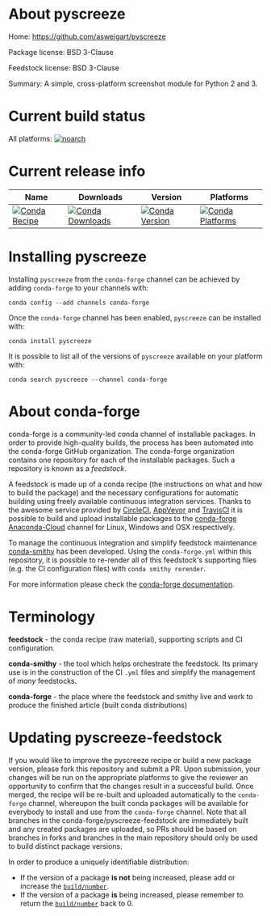 About pyscreeze
===============

Home: https://github.com/asweigart/pyscreeze

Package license: BSD 3-Clause

Feedstock license: BSD 3-Clause

Summary: A simple, cross-platform screenshot module for Python 2 and 3.



Current build status
====================

All platforms:
[![noarch](https://img.shields.io/circleci/project/github/conda-forge/pyscreeze-feedstock/master.svg?label=noarch)](https://circleci.com/gh/conda-forge/pyscreeze-feedstock)

Current release info
====================

| Name | Downloads | Version | Platforms |
| --- | --- | --- | --- |
| [![Conda Recipe](https://img.shields.io/badge/recipe-pyscreeze-green.svg)](https://anaconda.org/conda-forge/pyscreeze) | [![Conda Downloads](https://img.shields.io/conda/dn/conda-forge/pyscreeze.svg)](https://anaconda.org/conda-forge/pyscreeze) | [![Conda Version](https://img.shields.io/conda/vn/conda-forge/pyscreeze.svg)](https://anaconda.org/conda-forge/pyscreeze) | [![Conda Platforms](https://img.shields.io/conda/pn/conda-forge/pyscreeze.svg)](https://anaconda.org/conda-forge/pyscreeze) |

Installing pyscreeze
====================

Installing `pyscreeze` from the `conda-forge` channel can be achieved by adding `conda-forge` to your channels with:

```
conda config --add channels conda-forge
```

Once the `conda-forge` channel has been enabled, `pyscreeze` can be installed with:

```
conda install pyscreeze
```

It is possible to list all of the versions of `pyscreeze` available on your platform with:

```
conda search pyscreeze --channel conda-forge
```


About conda-forge
=================

conda-forge is a community-led conda channel of installable packages.
In order to provide high-quality builds, the process has been automated into the
conda-forge GitHub organization. The conda-forge organization contains one repository
for each of the installable packages. Such a repository is known as a *feedstock*.

A feedstock is made up of a conda recipe (the instructions on what and how to build
the package) and the necessary configurations for automatic building using freely
available continuous integration services. Thanks to the awesome service provided by
[CircleCI](https://circleci.com/), [AppVeyor](http://www.appveyor.com/)
and [TravisCI](https://travis-ci.org/) it is possible to build and upload installable
packages to the [conda-forge](https://anaconda.org/conda-forge)
[Anaconda-Cloud](http://docs.anaconda.org/) channel for Linux, Windows and OSX respectively.

To manage the continuous integration and simplify feedstock maintenance
[conda-smithy](http://github.com/conda-forge/conda-smithy) has been developed.
Using the ``conda-forge.yml`` within this repository, it is possible to re-render all of
this feedstock's supporting files (e.g. the CI configuration files) with ``conda smithy rerender``.

For more information please check the [conda-forge documentation](https://conda-forge.org/docs/).

Terminology
===========

**feedstock** - the conda recipe (raw material), supporting scripts and CI configuration.

**conda-smithy** - the tool which helps orchestrate the feedstock.
                   Its primary use is in the construction of the CI ``.yml`` files
                   and simplify the management of *many* feedstocks.

**conda-forge** - the place where the feedstock and smithy live and work to
                  produce the finished article (built conda distributions)


Updating pyscreeze-feedstock
============================

If you would like to improve the pyscreeze recipe or build a new
package version, please fork this repository and submit a PR. Upon submission,
your changes will be run on the appropriate platforms to give the reviewer an
opportunity to confirm that the changes result in a successful build. Once
merged, the recipe will be re-built and uploaded automatically to the
`conda-forge` channel, whereupon the built conda packages will be available for
everybody to install and use from the `conda-forge` channel.
Note that all branches in the conda-forge/pyscreeze-feedstock are
immediately built and any created packages are uploaded, so PRs should be based
on branches in forks and branches in the main repository should only be used to
build distinct package versions.

In order to produce a uniquely identifiable distribution:
 * If the version of a package **is not** being increased, please add or increase
   the [``build/number``](http://conda.pydata.org/docs/building/meta-yaml.html#build-number-and-string).
 * If the version of a package **is** being increased, please remember to return
   the [``build/number``](http://conda.pydata.org/docs/building/meta-yaml.html#build-number-and-string)
   back to 0.